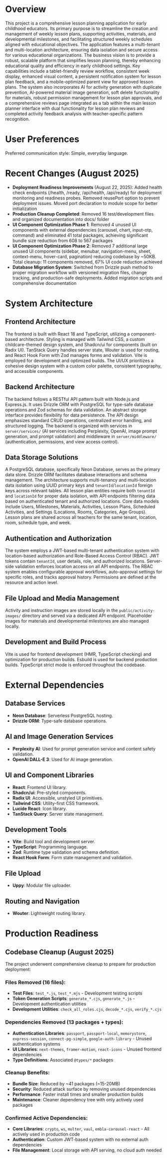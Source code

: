 # Overview
This project is a comprehensive lesson planning application for early childhood educators. Its primary purpose is to streamline the creation and management of weekly lesson plans, supporting activities, materials, and developmental milestones, and facilitating structured weekly schedules aligned with educational objectives. The application features a multi-tenant and multi-location architecture, ensuring data isolation and secure access for various educational organizations. The business vision is to provide a robust, scalable platform that simplifies lesson planning, thereby enhancing educational quality and efficiency in early childhood settings. Key capabilities include a tablet-friendly review workflow, consistent week display, enhanced visual content, a persistent notification system for lesson plan feedback, and a mobile-optimized parent view for approved lesson plans. The system also incorporates AI for activity generation with duplicate prevention, AI-powered material image generation, soft delete functionality for materials, robust permission management for lesson plan approvals, and a comprehensive reviews page integrated as a tab within the main lesson planner interface with dual functionality for lesson plan reviews and completed activity feedback analysis with teacher-specific pattern recognition.

# User Preferences
Preferred communication style: Simple, everyday language.

# Recent Changes (August 2025)
- **Deployment Readiness Improvements** (August 22, 2025): Added health check endpoints (/health, /ready, /api/health, /api/ready) for deployment monitoring and readiness probes. Removed reusePort option to prevent deployment issues. Moved port declaration to module scope for better initialization
- **Production Cleanup Completed**: Removed 16 test/development files and organized documentation into docs/ folder
- **UI Component Optimization Phase 1**: Removed 4 unused UI components with external dependencies (carousel, chart, input-otp, command) and eliminated 41 total packages, achieving significant bundle size reduction from 608 to 567 packages
- **UI Component Optimization Phase 2**: Removed 7 additional large unused UI components (sidebar, menubar, navigation-menu, sheet, context-menu, hover-card, pagination) reducing codebase by ~50KB. Total cleanup: 11 components removed, 67% UI code reduction achieved
- **Database Migration System**: Switched from Drizzle push method to proper migration workflow with versioned migration files, change tracking, and production-safe deployments. Added migration scripts and comprehensive documentation

# System Architecture
## Frontend Architecture
The frontend is built with React 18 and TypeScript, utilizing a component-based architecture. Styling is managed with Tailwind CSS, a custom childcare-themed design system, and Shadcn/ui for components (built on Radix UI). TanStack Query handles server state, Wouter is used for routing, and React Hook Form with Zod manages forms and validation. Vite is employed for development and optimized builds. The UI/UX prioritizes a cohesive design system with a custom color palette, consistent typography, and accessible components.

## Backend Architecture
The backend follows a RESTful API pattern built with Node.js and Express.js. It uses Drizzle ORM with PostgreSQL for type-safe database operations and Zod schemas for data validation. An abstract storage interface provides flexibility for data persistence. The API design emphasizes standard CRUD operations, centralized error handling, and structured logging. The backend is organized with services in `server/services/` (AI services including Perplexity, OpenAI, image prompt generation, and prompt validation) and middleware in `server/middleware/` (authentication, permissions, and view access control).

## Data Storage Solutions
A PostgreSQL database, specifically Neon Database, serves as the primary data store. Drizzle ORM facilitates database interactions and schema management. The architecture supports multi-tenancy and multi-location data isolation using UUID primary keys and `tenantId`/`locationId` foreign keys across relevant tables. All lesson plan entities require both `tenantId` and `locationId` for proper data isolation, with API endpoints filtering data based on authenticated tenant and authorized locations. Core data models include Users, Milestones, Materials, Activities, Lesson Plans, Scheduled Activities, and Settings (Locations, Rooms, Categories, Age Groups). Lesson plans are shared across all teachers for the same tenant, location, room, schedule type, and week.

## Authentication and Authorization
The system employs a JWT-based multi-tenant authentication system with location-based authorization and Role-Based Access Control (RBAC). JWT tokens contain `tenantId`, user details, role, and authorized locations. Server-side validation enforces location access on all API endpoints. The RBAC system enables configurable approval workflows, auto-approval settings for specific roles, and tracks approval history. Permissions are defined at the resource and action level.

## File Upload and Media Management
Activity and instruction images are stored locally in the `public/activity-images/` directory and served via a dedicated API endpoint. Placeholder images for materials and developmental milestones are also managed locally.

## Development and Build Process
Vite is used for frontend development (HMR, TypeScript checking) and optimization for production builds. Esbuild is used for backend production builds. TypeScript strict mode is enforced throughout the codebase.

# External Dependencies
## Database Services
- **Neon Database**: Serverless PostgreSQL hosting.
- **Drizzle ORM**: Type-safe database operations.

## AI and Image Generation Services
- **Perplexity AI**: Used for prompt generation service and content safety validation.
- **OpenAI DALL-E 3**: Used for AI image generation.

## UI and Component Libraries
- **React**: Frontend UI library.
- **Shadcn/ui**: Pre-styled components.
- **Radix UI**: Accessible, unstyled UI primitives.
- **Tailwind CSS**: Utility-first CSS framework.
- **Lucide React**: Icon library.
- **TanStack Query**: Server state management.

## Development Tools
- **Vite**: Build tool and development server.
- **TypeScript**: Programming language.
- **Zod**: Runtime type validation and schema definition.
- **React Hook Form**: Form state management and validation.

## File Upload
- **Uppy**: Modular file uploader.

## Routing and Navigation
- **Wouter**: Lightweight routing library.

# Production Readiness

## Codebase Cleanup (August 2025)
The project underwent comprehensive cleanup to prepare for production deployment:

### Files Removed (16 files):
- **Test Files**: `test_*.js`, `test_*.mjs` - Development testing scripts
- **Token Generation Scripts**: `generate_*.cjs`, `generate_*.js` - Development authentication utilities
- **Development Utilities**: `check_all_roles.cjs`, `decode_*.cjs`, `verify_*.cjs`

### Dependencies Removed (13 packages + types):
- **Authentication Libraries**: `passport`, `passport-local`, `memorystore`, `express-session`, `connect-pg-simple`, `google-auth-library` - Unused authentication systems
- **UI Libraries**: `next-themes`, `framer-motion`, `react-icons` - Unused frontend dependencies
- **Type Definitions**: Associated `@types/*` packages

### Cleanup Benefits:
- **Bundle Size**: Reduced by ~41 packages (~15-20MB)
- **Security**: Reduced attack surface by removing unused dependencies
- **Performance**: Faster install times and smaller production builds
- **Maintenance**: Cleaner dependency tree with only actively used packages

### Confirmed Active Dependencies:
- **Core Libraries**: `crypto`, `ws`, `multer`, `vaul`, `embla-carousel-react` - All actively used in production code
- **Authentication**: Custom JWT-based system with no external auth dependencies
- **File Management**: Local storage with API serving, no cloud auth needed
